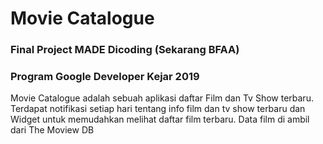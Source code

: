 # Movie Catalogue
### Final Project MADE Dicoding (Sekarang BFAA)
### Program Google Developer Kejar 2019

Movie Catalogue adalah sebuah aplikasi daftar Film dan Tv Show terbaru. Terdapat notifikasi setiap hari tentang info film dan tv show terbaru dan Widget untuk memudahkan melihat daftar film terbaru.
Data film di ambil dari The Moview DB
